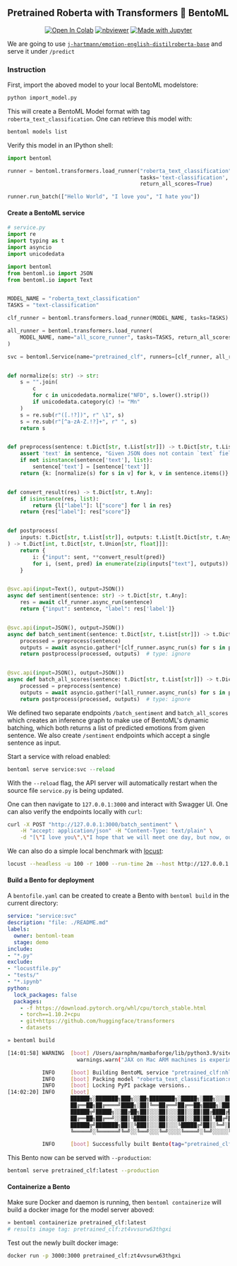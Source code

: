 ## Pretrained Roberta with Transformers :handshake: BentoML

<!--
[![Open In Colab](https://colab.research.google.com/assets/colab-badge.svg)](https://colab.research.google.com/github/bentoml/gallery/blob/main/transformers/pretrained/pretrained_roberta.ipynb)[![nbviewer](https://raw.githubusercontent.com/jupyter/design/master/logos/Badges/nbviewer_badge.svg)](https://nbviewer.org/github/bentoml/gallery/blob/main/transformers/pretrained/pretrained_roberta.ipynb)[![Made with Jupyter](https://img.shields.io/badge/Made%20with-Jupyter-orange?logo=Jupyter)](https://github.com/bentoml/gallery/tree/main/transformers/pretrained/pretrained_roberta.ipynb)
-->
<div align='center'>
    <p align='center'>
        <a href="https://colab.research.google.com/github/bentoml/gallery/blob/main/transformers/pretrained/pretrained_roberta.ipynb"><img src="https://colab.research.google.com/assets/colab-badge.svg" alt="Open In Colab"/></a>
        <a href="https://nbviewer.org/github/bentoml/gallery/blob/main/transformers/pretrained/pretrained_roberta.ipynb"><img src="https://raw.githubusercontent.com/jupyter/design/master/logos/Badges/nbviewer_badge.svg" alt="nbviewer"/></a>
        <a href="https://github.com/bentoml/gallery/tree/main/transformers/pretrained/pretrained_roberta.ipynb"><img src="https://img.shields.io/badge/Made%20with-Jupyter-orange?logo=Jupyter" alt="Made with Jupyter"/></a>
    </p>
</div>

We are going to use [`j-hartmann/emotion-english-distilroberta-base`](https://huggingface.co/j-hartmann/emotion-english-distilroberta-base) and serve it under `/predict`


### Instruction

First, import the aboved model to your local BentoML modelstore:
```python
python import_model.py
```

This will create a BentoML Model format with tag `roberta_text_classification`.
One can retrieve this model with:
```bash
bentoml models list
```

Verify this model in an IPython shell:
```python
import bentoml

runner = bentoml.transformers.load_runner("roberta_text_classification",
                                          tasks='text-classification',
                                          return_all_scores=True)

runner.run_batch(["Hello World", "I love you", "I hate you"])
```

#### Create a BentoML service

```python
# service.py
import re
import typing as t
import asyncio
import unicodedata

import bentoml
from bentoml.io import JSON
from bentoml.io import Text


MODEL_NAME = "roberta_text_classification"
TASKS = "text-classification"

clf_runner = bentoml.transformers.load_runner(MODEL_NAME, tasks=TASKS)

all_runner = bentoml.transformers.load_runner(
    MODEL_NAME, name="all_score_runner", tasks=TASKS, return_all_scores=True
)

svc = bentoml.Service(name="pretrained_clf", runners=[clf_runner, all_runner])


def normalize(s: str) -> str:
    s = "".join(
        c
        for c in unicodedata.normalize("NFD", s.lower().strip())
        if unicodedata.category(c) != "Mn"
    )
    s = re.sub(r"([.!?])", r" \1", s)
    s = re.sub(r"[^a-zA-Z.!?]+", r" ", s)
    return s


def preprocess(sentence: t.Dict[str, t.List[str]]) -> t.Dict[str, t.List[str]]:
    assert 'text' in sentence, "Given JSON does not contain `text` field"
    if not isinstance(sentence['text'], list):
        sentence['text'] = [sentence['text']]
    return {k: [normalize(s) for s in v] for k, v in sentence.items()}


def convert_result(res) -> t.Dict[str, t.Any]:
    if isinstance(res, list):
        return {l["label"]: l["score"] for l in res}
    return {res["label"]: res["score"]}


def postprocess(
    inputs: t.Dict[str, t.List[str]], outputs: t.List[t.Dict[str, t.Any]]
) -> t.Dict[int, t.Dict[str, t.Union[str, float]]]:
    return {
        i: {"input": sent, **convert_result(pred)}
        for i, (sent, pred) in enumerate(zip(inputs["text"], outputs))
    }


@svc.api(input=Text(), output=JSON())
async def sentiment(sentence: str) -> t.Dict[str, t.Any]:
    res = await clf_runner.async_run(sentence)
    return {"input": sentence, "label": res['label']}


@svc.api(input=JSON(), output=JSON())
async def batch_sentiment(sentence: t.Dict[str, t.List[str]]) -> t.Dict[int, t.Dict[str, t.Union[str, float]]]:
    processed = preprocess(sentence)
    outputs = await asyncio.gather(*[clf_runner.async_run(s) for s in processed["text"]])
    return postprocess(processed, outputs)  # type: ignore


@svc.api(input=JSON(), output=JSON())
async def batch_all_scores(sentence: t.Dict[str, t.List[str]]) -> t.Dict[int, t.Dict[str, t.Union[str, float]]]:
    processed = preprocess(sentence)
    outputs = await asyncio.gather(*[all_runner.async_run(s) for s in processed["text"]])
    return postprocess(processed, outputs)  # type: ignore
```

We defined two separate endpoints `/batch_sentiment` and `batch_all_scores` which creates an inference graph to make use of BentoML's dynamic batching, which both
returns a list of predicted emotions from given sentence. We also create
`/sentiment` endpoints which accept a single sentence as input.

Start a service with reload enabled:
```python
bentoml serve service:svc --reload
```
With the `--reload` flag, the API server will automatically restart when the source file `service.py` is being updated.

One can then navigate to `127.0.0.1:3000` and interact with Swagger UI.
One can also verify the endpoints locally with `curl`:
```bash
curl -X POST "http://127.0.0.1:3000/batch_sentiment" \
    -H "accept: application/json" -H "Content-Type: text/plain" \
    -d "[\"I love you\",\"I hope that we will meet one day, but now, our path diverges\"]"
```

We can also do a simple local benchmark with [locust](https://locust.io/):
```bash
locust --headless -u 100 -r 1000 --run-time 2m --host http://127.0.0.1:3000
```

#### Build a Bento for deployment

A `bentofile.yaml` can be created to create a Bento with `bentoml build` in the current directory:
```yaml
service: "service:svc"
description: "file: ./README.md"
labels:
  owner: bentoml-team
  stage: demo
include:
- "*.py"
exclude:
- "locustfile.py"
- "tests/"
- "*.ipynb"
python:
  lock_packages: false
  packages:
    - -f https://download.pytorch.org/whl/cpu/torch_stable.html
    - torch==1.10.2+cpu
    - git+https://github.com/huggingface/transformers
    - datasets
```

```bash
» bentoml build
```

```bash
[14:01:58] WARNING  [boot] /Users/aarnphm/mambaforge/lib/python3.9/site-packages/jax/_src/lib/__init__.py:32: UserWarning: JAX on Mac ARM machines is experimental and minimally tested. Please see https://github.com/google/jax/issues/5501 in the event of problems.
                      warnings.warn("JAX on Mac ARM machines is experimental and minimally tested. "

           INFO     [boot] Building BentoML service "pretrained_clf:nhlf7surw2jwlgxi" from build context "/Users/aarnphm/Documents/cs/github/gallery/transformers/pretrained"
           INFO     [boot] Packing model "roberta_text_classification:nzy7ckerl27wrgxi" from "/Users/aarnphm/bentoml/models/roberta_text_classification/nzy7ckerl27wrgxi"
           INFO     [boot] Locking PyPI package versions..
[14:02:20] INFO     [boot]
                    ██████╗░███████╗███╗░░██╗████████╗░█████╗░███╗░░░███╗██╗░░░░░
                    ██╔══██╗██╔════╝████╗░██║╚══██╔══╝██╔══██╗████╗░████║██║░░░░░
                    ██████╦╝█████╗░░██╔██╗██║░░░██║░░░██║░░██║██╔████╔██║██║░░░░░
                    ██╔══██╗██╔══╝░░██║╚████║░░░██║░░░██║░░██║██║╚██╔╝██║██║░░░░░
                    ██████╦╝███████╗██║░╚███║░░░██║░░░╚█████╔╝██║░╚═╝░██║███████╗
                    ╚═════╝░╚══════╝╚═╝░░╚══╝░░░╚═╝░░░░╚════╝░╚═╝░░░░░╚═╝╚══════╝

           INFO     [boot] Successfully built Bento(tag="pretrained_clf:nhlf7surw2jwlgxi") at "/Users/aarnphm/bentoml/bentos/pretrained_clf/nhlf7surw2jwlgxi/"
```

This Bento now can be served with `--production`:
```bash
bentoml serve pretrained_clf:latest --production
```

#### Containerize a Bento

Make sure Docker and daemon is running, then `bentoml containerize` will build
a docker image for the model server aboved:
```bash
» bentoml containerize pretrained_clf:latest
# results image tag: pretrained_clf:zt4vvsurw63thgxi
```

Test out the newly built docker image:
```bash
docker run -p 3000:3000 pretrained_clf:zt4vvsurw63thgxi
```
